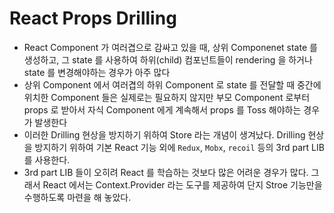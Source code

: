 # React Props Drilling

- React Component 가 여러겹으로 감싸고 있을 때, 상위 Componenet state 를 생성하고, 그 state 를 사용하여 하위(child) 컴포넌트들이 rendering 을 하거나 state 를 변경해야하는 경우가 아주 많다
- 상위 Component 에서 여러겹의 하위 Component 로 state 를 전달할 때 중간에 위치한 Component 들은 실제로는 필요하지 않지만 부모 Component 로부터 props 로 받아서 자식 Component 에게 계속해서 props 를 Toss 해야하는 경우가 발생한다
- 이러한 Drilling 현상을 방지하기 위하여 Store 라는 개념이 생겨났다. Drilling 현상을 방지하기 위하여 기본 React 기능 외에 `Redux`, `Mobx`, `recoil` 등의 3rd part LIB 를 사용한다.
- 3rd part LIB 들이 오히려 React 를 학습하는 것보다 많은 어려운 경우가 많다.
  그래서 React 에서는 Context.Provider 라는 도구를 제공하여 단지 Stroe 기능만을 수행하도록 마련을 해 놓았다.
